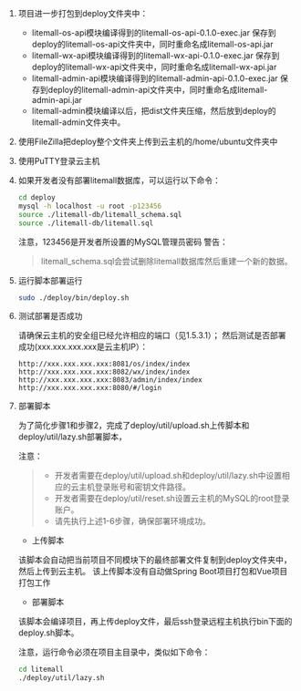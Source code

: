 
1. 项目进一步打包到deploy文件夹中：
   * litemall-os-api模块编译得到的litemall-os-api-0.1.0-exec.jar 保存到deploy的litemall-os-api文件夹中，同时重命名成litemall-os-api.jar
   * litemall-wx-api模块编译得到的litemall-wx-api-0.1.0-exec.jar 保存到deploy的litemall-wx-api文件夹中，同时重命名成litemall-wx-api.jar
   * litemall-admin-api模块编译得到的litemall-admin-api-0.1.0-exec.jar 保存到deploy的litemall-admin-api文件夹中，同时重命名成litemall-admin-api.jar
   * litemall-admin模块编译以后，把dist文件夹压缩，然后放到deploy的litemall-admin文件夹中。
   
2. 使用FileZilla把deploy整个文件夹上传到云主机的/home/ubuntu文件夹中

3. 使用PuTTY登录云主机

4. 如果开发者没有部署litemall数据库，可以运行以下命令：

    ```bash
    cd deploy
    mysql -h localhost -u root -p123456 
    source ./litemall-db/litemall_schema.sql 
    source ./litemall-db/litemall.sql 
    ```
    注意，123456是开发者所设置的MySQL管理员密码
    警告：
    > litemall_schema.sql会尝试删除litemall数据库然后重建一个新的数据。

5. 运行脚本部署运行

    ```bash
    sudo ./deploy/bin/deploy.sh
    ```

6. 测试部署是否成功
  
    请确保云主机的安全组已经允许相应的端口（见1.5.3.1）；
    然后测试是否部署成功(xxx.xxx.xxx.xxx是云主机IP）：

    ```
    http://xxx.xxx.xxx.xxx:8081/os/index/index
    http://xxx.xxx.xxx.xxx:8082/wx/index/index
    http://xxx.xxx.xxx.xxx:8083/admin/index/index
    http://xxx.xxx.xxx.xxx:8080/#/login
    ```

7. 部署脚本

    为了简化步骤1和步骤2，完成了deploy/util/upload.sh上传脚本和deploy/util/lazy.sh部署脚本，
    
    注意：
    > * 开发者需要在deploy/util/upload.sh和deploy/util/lazy.sh中设置相应的云主机登录账号和密钥文件路径。
    > * 开发者需要在deploy/util/reset.sh设置云主机的MySQL的root登录账户。
    > * 请先执行上述1-6步骤，确保部署环境成功。
    
    * 上传脚本
    
    该脚本会自动把当前项目不同模块下的最终部署文件复制到deploy文件夹中，然后上传到云主机。
    该上传脚本没有自动做Spring Boot项目打包和Vue项目打包工作
    
    * 部署脚本
    
    该脚本会编译项目，再上传deploy文件，最后ssh登录远程主机执行bin下面的deploy.sh脚本。
    
    注意，运行命令必须在项目主目录中，类似如下命令：
    ```bash
    cd litemall
    ./deploy/util/lazy.sh
    ```
